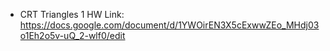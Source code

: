 * CRT Triangles 1 HW Link: https://docs.google.com/document/d/1YWOirEN3X5cExwwZEo_MHdj03o1Eh2o5v-uQ_2-wlf0/edit